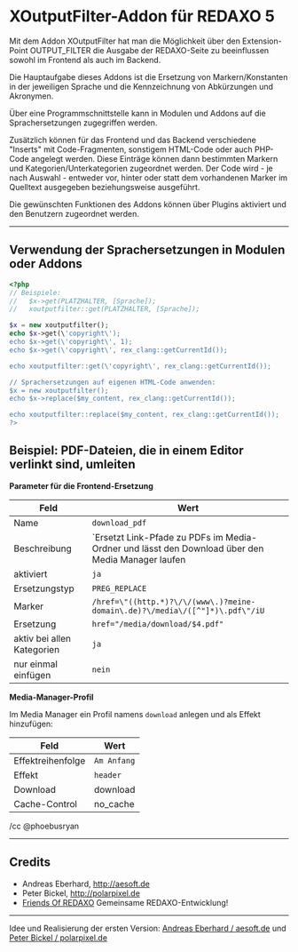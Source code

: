 # XOutputFilter-Addon für REDAXO 5 #

Mit dem Addon XOutputFilter hat man die Möglichkeit über den Extension-Point OUTPUT_FILTER die Ausgabe der REDAXO-Seite zu beeinflussen sowohl im Frontend als auch im Backend.

Die Hauptaufgabe dieses Addons ist die Ersetzung von Markern/Konstanten in der jeweiligen Sprache und die Kennzeichnung von Abkürzungen und Akronymen.

Über eine Programmschnittstelle kann in Modulen und Addons auf die Sprachersetzungen zugegriffen werden.

Zusätzlich können für das Frontend und das Backend verschiedene "Inserts" mit Code-Fragmenten, sonstigem HTML-Code oder auch PHP-Code angelegt werden. Diese Einträge können dann bestimmten Markern und Kategorien/Unterkategorien zugeordnet werden. Der Code wird - je nach Auswahl - entweder vor, hinter oder statt dem vorhandenen Marker im Quelltext ausgegeben beziehungsweise ausgeführt.

Die gewünschten Funktionen des Addons können über Plugins aktiviert und den Benutzern zugeordnet werden.

---

## Verwendung der Sprachersetzungen in Modulen oder Addons ##

```php
<?php
// Beispiele:
//   $x->get(PLATZHALTER, [Sprache]);
//   xoutputfilter::get(PLATZHALTER, [Sprache]);

$x = new xoutputfilter();
echo $x->get(\'copyright\');
echo $x->get(\'copyright\', 1);
echo $x->get(\'copyright\', rex_clang::getCurrentId());

echo xoutputfilter::get(\'copyright\', rex_clang::getCurrentId());

// Sprachersetzungen auf eigenen HTML-Code anwenden:
$x = new xoutputfilter();
echo $x->replace($my_content, rex_clang::getCurrentId());

echo xoutputfilter::replace($my_content, rex_clang::getCurrentId());
?>
```

## Beispiel: PDF-Dateien, die in einem Editor verlinkt sind, umleiten ##

**Parameter für die Frontend-Ersetzung**

Feld|Wert
------------ | -------------
Name|`download_pdf`
Beschreibung|`Ersetzt Link-Pfade zu PDFs im Media-Ordner und lässt den Download über den Media Manager laufen
aktiviert|`ja`
Ersetzungstyp|`PREG_REPLACE`
Marker|`/href=\"((http.*)?\/\/(www\.)?meine-domain\.de)?\/media\/([^"]*)\.pdf\"/iU`
Ersetzung|`href="/media/download/$4.pdf"`
aktiv bei allen Kategorien|`ja`
nur einmal einfügen|`nein`

**Media-Manager-Profil**

Im Media Manager ein Profil namens `download` anlegen und als Effekt hinzufügen:

Feld|Wert
------------ | -------------
Effektreihenfolge|`Am Anfang`
Effekt|`header`
Download|download
Cache-Control|no_cache

/cc @phoebusryan 

---

## Credits ##

* Andreas Eberhard, http://aesoft.de
* Peter Bickel, http://polarpixel.de
* [Friends Of REDAXO](https://github.com/FriendsOfREDAXO) Gemeinsame REDAXO-Entwicklung!

---

Idee und Realisierung der ersten Version: [Andreas Eberhard / aesoft.de](http://aesoft.de) und [Peter Bickel / polarpixel.de](http://polarpixel.de)
